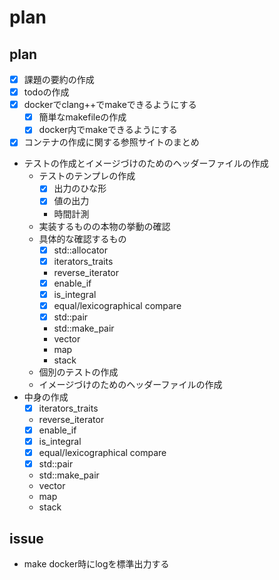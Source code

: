# plan

## plan

- [x] 課題の要約の作成
- [x] todoの作成
- [x] dockerでclang++でmakeできるようにする
  - [x] 簡単なmakefileの作成
  - [x] docker内でmakeできるようにする
- [x] コンテナの作成に関する参照サイトのまとめ
- テストの作成とイメージづけのためのヘッダーファイルの作成
  - テストのテンプレの作成
    - [x] 出力のひな形
    - [x] 値の出力
    - 時間計測
  - 実装するものの本物の挙動の確認
  - 具体的な確認するもの
    - [x] std::allocator
    - [x] iterators_traits
    - reverse_iterator
    - [x] enable_if
    - [x] is_integral
    - [x] equal/lexicographical compare
    - [x] std::pair
    - std::make_pair
    - vector
    - map
    - stack
  - 個別のテストの作成
  - イメージづけのためのヘッダーファイルの作成
- 中身の作成
  - [x] iterators_traits
  - reverse_iterator
  - [x] enable_if
  - [x] is_integral
  - [x] equal/lexicographical compare
  - [x] std::pair
  - std::make_pair
  - vector
  - map
  - stack

## issue

- make docker時にlogを標準出力する

